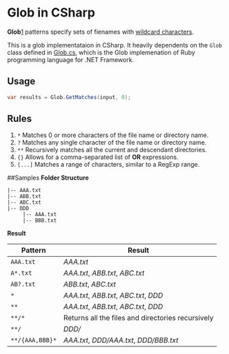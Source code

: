 # Glob in CSharp

**Glob**[1] patterns specify sets of fienames with [wildcard characters](http://en.wikipedia.org/wiki/Wildcard_characters).

This is a glob implementataion in CSharp. It heavily dependents on the `Glob` class defined in [Glob.cs](https://github.com/IronLanguages/main/blob/master/Languages/Ruby/Ruby/Builtins/Glob.cs), which is the Glob implemenation of Ruby programming language for .NET Framework.

## Usage
```csharp
var results = Glob.GetMatches(input, 0);
```

## Rules
1. `*` Matches 0 or more characters of the file name or directory name.
2. `?` Matches any single character of the file name or directory name.
3. `**` Recursively matches all the current and descendant directories.
4. `{}` Allows for a comma-separated list of **OR** expressions.
5. `[...]` Matches a range of characters, similar to a RegExp range.

##Samples
**Folder Structure**

```
|-- AAA.txt
|-- ABB.txt
|-- ABC.txt
|-- DDD
     |-- AAA.txt
	 |-- BBB.txt

```

**Result**

Pattern             |  Result
--------------------|--------------------------
`AAA.txt`           | *AAA.txt*
`A*.txt`            | *AAA.txt*, *ABB.txt*, *ABC.txt*
`AB?.txt`           | *ABB.txt*, *ABC.txt*
`*`                 | *AAA.txt*, *ABB.txt*, *ABC.txt*, *DDD*
`**`                | *AAA.txt*, *ABB.txt*, *ABC.txt*, *DDD*
`**/*`              | Returns all the files and directories recursively
`**/`               | *DDD/*
`**/{AAA,BBB}*`     | *AAA.txt*, *DDD/AAA.txt*, *DDD/BBB.txt*




[1]: http://en.wikipedia.org/wiki/Glob_(programming)